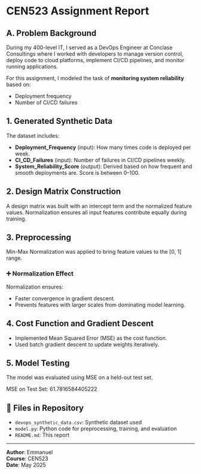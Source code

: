 
# CEN523 Assignment Report

## A. Problem Background

During my 400-level IT, I served as a DevOps Engineer at Conclase Consultings where I worked with developers to manage version control, deploy code to cloud platforms, implement CI/CD pipelines, and monitor running applications.

For this assignment, I modeled the task of **monitoring system reliability** based on:
- Deployment frequency
- Number of CI/CD failures

## 1. Generated Synthetic Data

The dataset includes:
- **Deployment_Frequency** (input): How many times code is deployed per week.
- **CI_CD_Failures** (input): Number of failures in CI/CD pipelines weekly.
- **System_Reliability_Score** (output): Derived based on how frequent and smooth deployments are. Score is between 0–100.

## 2. Design Matrix Construction

A design matrix was built with an intercept term and the normalized feature values. Normalization ensures all input features contribute equally during training.

## 3. Preprocessing

Min-Max Normalization was applied to bring feature values to the [0, 1] range.

### ➕ Normalization Effect

Normalization ensures:
- Faster convergence in gradient descent.
- Prevents features with larger scales from dominating model learning.

## 4. Cost Function and Gradient Descent

- Implemented Mean Squared Error (MSE) as the cost function.
- Used batch gradient descent to update weights iteratively.

## 5. Model Testing

The model was evaluated using MSE on a held-out test set.

MSE on Test Set: 61.7816584405222

## 📁 Files in Repository

- `devops_synthetic_data.csv`: Synthetic dataset used
- `model.py`: Python code for preprocessing, training, and evaluation
- `README.md`: This report

---

**Author**: Emmanuel  
**Course**: CEN523  
**Date**: May 2025
